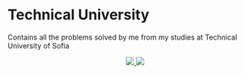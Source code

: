 # Technical University
Contains all the problems solved by me from my studies at Technical University of Sofia

<p align="center">
  <a href="https://github.com/AlexKa03/Technical_University/search?l=c%23">
    <img src="https://skillicons.dev/icons?i=cs" />
  </a>
  
  <a href="https://github.com/AlexKa03/Technical_University/tree/main/2.%20Applied%20Informatics">
    <img src="https://skillicons.dev/icons?i=c" />
  </a>
</p>
